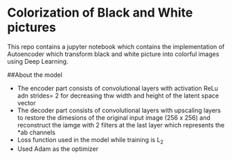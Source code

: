 # Colorization of Black and White pictures

This repo contains a jupyter notebook which contains the implementation of Autoencoder which transform black and white picture into colorful images using Deep Learning.


##About the model

 * The encoder part consists of convolutional layers with activation ReLu adn strides= 2 for decreasing thw width and height of the latent space vector
 * The decoder part consists of convolutional layers with upscaling layers to restore the dimesions of the original input image (256 x 256) and reconstruct the iamge with 2  filters at the last layer which represents the *ab channels
 * Loss function used in the model while training is L<sub>2<sub>
 * Used Adam as the optimizer 
 
